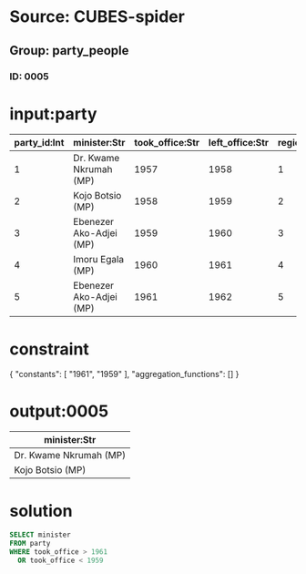 # Source: CUBES-spider
## Group: party_people
### ID: 0005

# input:party

| party_id:Int | minister:Str | took_office:Str | left_office:Str | region_id:Int | party_name:Str |
|---|---|---|---|---|---|
| 1 | Dr. Kwame Nkrumah (MP) | 1957 | 1958 | 1 | Convention Peoples Party |
| 2 | Kojo Botsio (MP) | 1958 | 1959 | 2 | Progress Party |
| 3 | Ebenezer Ako-Adjei (MP) | 1959 | 1960 | 3 | 3 |
| 4 | Imoru Egala (MP) | 1960 | 1961 | 4 | Convention Union Party |
| 5 | Ebenezer Ako-Adjei (MP) | 1961 | 1962 | 5 | Sinefine Party |

# constraint

{
  "constants": [
    "1961",
    "1959"
  ],
  "aggregation_functions": []
}

# output:0005

| minister:Str |
|---|
| Dr. Kwame Nkrumah (MP) |
| Kojo Botsio (MP) |

# solution

```sql
SELECT minister
FROM party
WHERE took_office > 1961
  OR took_office < 1959
```

